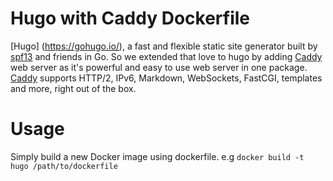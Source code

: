 # Hugo with Caddy Dockerfile
[Hugo] (https://gohugo.io/), a fast and flexible static site generator built by [spf13](https://github.com/spf13/hugo) and friends in Go. So we extended that love to hugo by adding [Caddy](https://caddyserver.com/) web server as it's powerful and easy to use web server in one package. [Caddy](https://caddyserver.com/) supports HTTP/2, IPv6, Markdown, WebSockets, FastCGI, templates and more, right out of the box.

# Usage
Simply build a new Docker image using dockerfile. e.g ``` docker build -t hugo /path/to/dockerfile ``` 
